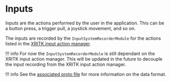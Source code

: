 # Inputs

Inputs are the actions performed by the user in the application. This can be a button press, a trigger pull, a joystick movement, and so on.

The inputs are recorded by the `InputSystemRecorderModule` for the actions listed in the [XRITK input action manager](https://docs.unity3d.com/Packages/com.unity.xr.interaction.toolkit@2.0/manual/input-action-manager.html).

!!! info
    For now the `InputSystemRecorderModule` is still dependant on the XRITK input action manager. This will be updated in the future to decouple the input recording from the XRITK input action manager.

!!! info
    See the [associated proto file](../file-format/proto-files/unity/xritk/input_action.md) for more information on the data format.